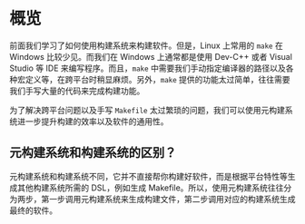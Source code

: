 # 概览

前面我们学习了如何使用构建系统来构建软件。但是，Linux 上常用的 `make` 在 Windows 比较少见。而我们在 Windows 上通常都是使用 Dev-C++ 或者 Visual Studio 等 IDE 来编写程序。而且，`make` 中需要我们手动指定编译器的路径以及各种宏定义等，在跨平台时稍显麻烦。另外，`make` 提供的功能太过简单，往往需要我们手写大量的代码来完成构建功能。

为了解决跨平台问题以及手写 `Makefile` 太过繁琐的问题，我们可以使用元构建系统进一步提升构建的效率以及软件的通用性。

## 元构建系统和构建系统的区别？

元构建系统和构建系统不同，它并不直接帮你构建好软件，而是根据平台特性等生成其他构建系统所需的 DSL，例如生成 Makefile。所以，使用元构建系统往往分为两步，第一步调用元构建系统来生成构建文件，第二步调用对应的构建系统生成最终的软件。